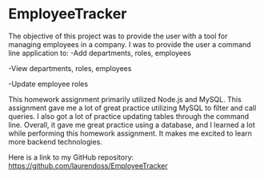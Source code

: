 # EmployeeTracker

The objective of this project was to provide the user with a tool for managing employees in a company. I was to provide the user a command line application to: 
-Add departments, roles, employees

-View departments, roles, employees

-Update employee roles

This homework assignment primarily utilized Node.js and MySQL. This assignment gave me a lot of great practice utilizing MySQL to filter and call queries. I also got a lot of practice updating tables through the command line. Overall, it gave me great practice using a database, and I learned a lot while performing this homework assignment. It makes me excited to learn more backend technologies. 

Here is a link to my GitHub repository: 
https://github.com/laurendoss/EmployeeTracker

